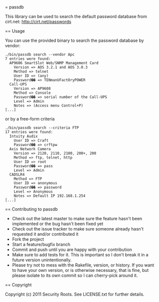 = passdb

This library can be used to search the default password database from cirt.net: http://cirt.net/passwords

== Usage

You can use the provided binary to search the password database by vendor:

    ./bin/passdb search --vendor Apc
    7 entries were found:
      AP9606 SmartSlot Web/SNMP Management Card
        Version => AOS 3.2.1 and AOS 3.0.3
        Method => telnet
        User ID => (any)
        Password�� => TENmanUFactOryPOWER
      Call-UPS
        Version => AP9608
        Method => Console
        Password�� => serial number of the Call-UPS
        Level => Admin
        Notes => (Access menu Control+P)
    [...]

or by a free-form criteria

    ./bin/passdb search --criteria FTP
    17 entries were found:
      Intuity Audix
        User ID => Craft
        Password�� => crftpw
      Axis Network Camera
        Version => 2120, 2110, 2100, 200+, 200
        Method => ftp, telnet, http
        User ID => root
        Password�� => pass
        Level => Admin
      CADSLR4
        Method => FTP
        User ID => anonymous
        Password�� => password
        Level => Anonymous
        Notes => Default IP 192.168.1.254
    [...]

== Contributing to passdb
 
* Check out the latest master to make sure the feature hasn't been implemented or the bug hasn't been fixed yet
* Check out the issue tracker to make sure someone already hasn't requested it and/or contributed it
* Fork the project
* Start a feature/bugfix branch
* Commit and push until you are happy with your contribution
* Make sure to add tests for it. This is important so I don't break it in a future version unintentionally.
* Please try not to mess with the Rakefile, version, or history. If you want to have your own version, or is otherwise necessary, that is fine, but please isolate to its own commit so I can cherry-pick around it.

== Copyright

Copyright (c) 2011 Security Roots. See LICENSE.txt for
further details.

